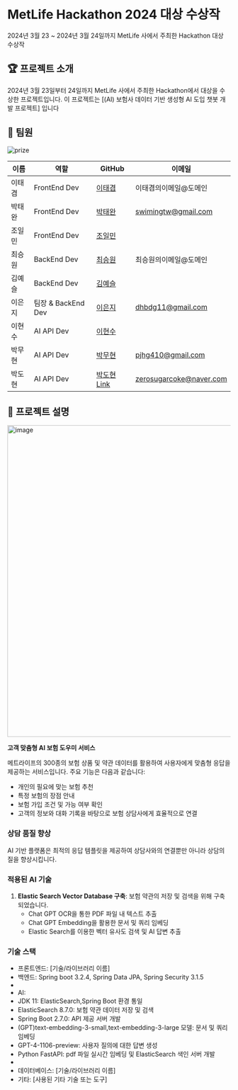 # MetLife Hackathon 2024 대상 수상작

2024년 3월 23 ~ 2024년 3월 24일까지 MetLife 사에서 주최한 Hackathon 대상 수상작 

## 🏆 프로젝트 소개
2024년 3월 23일부터 24일까지 MetLife 사에서 주최한 Hackathon에서 대상을 수상한 프로젝트입니다. 이 프로젝트는 [(AI) 보험사 데이터 기반 생성형 AI 도입 챗봇 개발 프로젝트] 입니다

## 👥 팀원

![prize](https://github.com/MetLife-Hackathon/MetLife-Hackathon/assets/37052379/d0696318-3a4b-429c-8c86-4b8ddd57a704)


| 이름   | 역할 | GitHub                                           | 이메일                |
|--------|------|--------------------------------------------------|-----------------------|
| 이태겸 | FrontEnd Dev  | [이태겸](https://github.com/홍길동의GitHubID)  | 이태겸의이메일@도메인 |
| 박태완 | FrontEnd Dev | [박태완](https://github.com/Taewan-P) | swimingtw@gmail.com |
| 조일민 | FrontEnd Dev | [조일민]() |  |
| 최승원 | BackEnd Dev | [최승원](https://github.com/김철수의GitHubID)  | 최승원의이메일@도메인 |
| 김예슬 | BackEnd Dev | [김예슬]() |  |
| 이은지 | 팀장 & BackEnd Dev | [이은지](https://github.com/spew11) | dhbdg11@gmail.com |
| 이현수 | AI API Dev | [이현수]() |  |
| 박무현 | AI API Dev | [박무현](https://github.com/parkmuhyeun) | pjhg410@gmail.com |
| 박도현 | AI API Dev | [박도현 Link](https://dhparkland.site/) | zerosugarcoke@naver.com |


## 🎨 프로젝트 설명
<img width="704" alt="image" src="https://github.com/MetLife-Hackathon/MetLife-Hackathon/assets/37052379/4e53754e-6399-4542-9a4a-300a9a19b761">


**고객 맞춤형 AI 보험 도우미 서비스**

메트라이프의 300종의 보험 상품 및 약관 데이터를 활용하여 사용자에게 맞춤형 응답을 제공하는 서비스입니다. 주요 기능은 다음과 같습니다:

- 개인의 필요에 맞는 보험 추천
- 특정 보험의 장점 안내
- 보험 가입 조건 및 가능 여부 확인
- 고객의 정보와 대화 기록을 바탕으로 보험 상담사에게 효율적으로 연결

### 상담 품질 향상

AI 기반 플랫폼은 최적의 응답 템플릿을 제공하여 상담사와의 연결뿐만 아니라 상담의 질을 향상시킵니다.

### 적용된 AI 기술

1. **Elastic Search Vector Database 구축**: 보험 약관의 저장 및 검색을 위해 구축되었습니다.
    - Chat GPT OCR을 통한 PDF 파일 내 텍스트 추출
    - Chat GPT Embedding을 활용한 문서 및 쿼리 임베딩
    - Elastic Search를 이용한 벡터 유사도 검색 및 AI 답변 추출
  
### 기술 스택

- 프론트엔드: [기술/라이브러리 이름]
- 백엔드: Spring boot 3.2.4, Spring Data JPA, Spring Security 3.1.5
- 
- AI:
- JDK 11: ElasticSearch,Spring Boot 환경 통일
- ElasticSearch 8.7.0: 보험 약관 데이터 저장 및 검색
- Spring Boot 2.7.0: API 제공 서버 개발
- (GPT)text-embedding-3-small,text-embedding-3-large 모델: 문서 및 쿼리 임베딩
- GPT-4-1106-preview: 사용자 질의에 대한 답변 생성
- Python FastAPI: pdf 파일 실시간 임베딩 및 ElasticSearch 색인 서버 개발
- 
- 데이터베이스: [기술/라이브러리 이름]
- 기타: [사용된 기타 기술 또는 도구]
